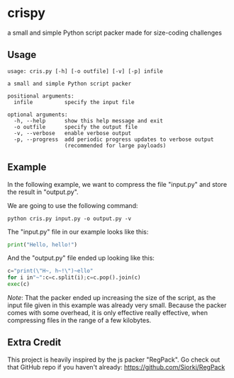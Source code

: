 # crispy
a small and simple Python script packer made for size-coding challenges

## Usage
```
usage: cris.py [-h] [-o outfile] [-v] [-p] infile

a small and simple Python script packer

positional arguments:
  infile          specify the input file

optional arguments:
  -h, --help      show this help message and exit
  -o outfile      specify the output file
  -v, --verbose   enable verbose output
  -p, --progress  add periodic progress updates to verbose output
                  (recommended for large payloads)
```

## Example

In the following example, we want to compress the file "input.py" and store the result in "output.py". 

We are going to use the following command:
```
python cris.py input.py -o output.py -v
```

The "input.py" file in our example looks like this:
```py
print("Hello, hello!")
```

And the "output.py" file ended up looking like this:
```py
c="print(\"H~, h~!\")~ello"
for i in"~":c=c.split(i);c=c.pop().join(c)
exec(c)
```

*Note*: That the packer ended up increasing the size of the script, as the input file given in this example was already very small. Because the packer comes with some overhead, it is only effective really effective, when compressing files in the range of a few kilobytes.

## Extra Credit

This project is heavily inspired by the js packer "RegPack". Go check out that GitHub repo if you haven't already:
https://github.com/Siorki/RegPack 
